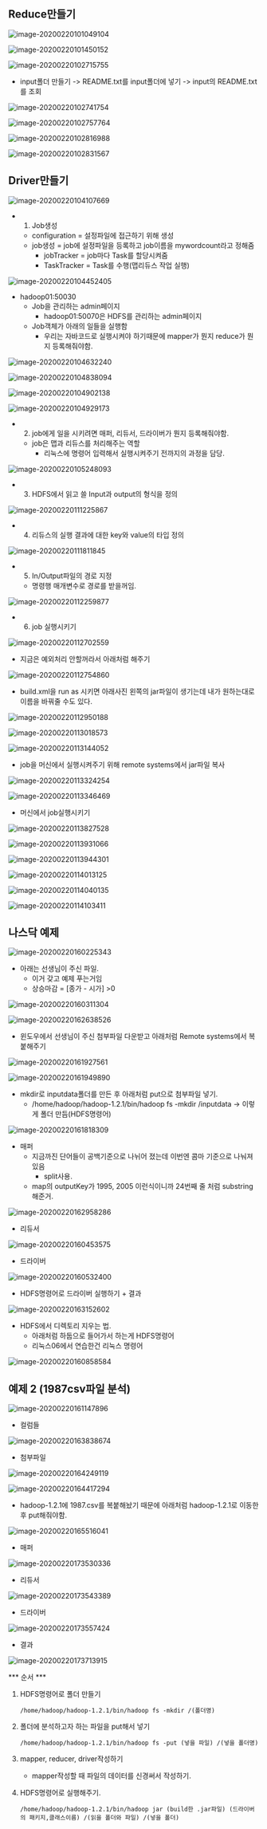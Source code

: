 ## Reduce만들기

![image-20200220101049104](images/image-20200220101049104.png)

![image-20200220101450152](images/image-20200220101450152.png)

![image-20200220102715755](images/image-20200220102715755.png)

- input폴더 만들기 -> README.txt를 input폴더에 넣기 -> input의 README.txt를 조회 

![image-20200220102741754](images/image-20200220102741754.png)

![image-20200220102757764](images/image-20200220102757764.png)

![image-20200220102816988](images/image-20200220102816988.png)

![image-20200220102831567](images/image-20200220102831567.png)



## Driver만들기

![image-20200220104107669](images/image-20200220104107669.png)

- 1. Job생성

  - configuration = 설정파일에 접근하기 위해 생성
  - job생성 =  job에 설정파일을 등록하고 job이름을 mywordcount라고 정해줌
    - jobTracker = job마다 Task를 할당시켜줌
    - TaskTracker = Task를 수행(맵리듀스 작업 실행)

![image-20200220104452405](images/image-20200220104452405.png)

- hadoop01:50030 
  - Job을 관리하는 admin페이지
    - hadoop01:50070은 HDFS를 관리하는 admin페이지
  - Job객체가 아래의 일들을 실행함
    - 우리는 자바코드로 실행시켜야 하기때문에 mapper가 뭔지 reduce가 뭔지 등록해줘야함.

![image-20200220104632240](images/image-20200220104632240.png)

![image-20200220104838094](images/image-20200220104838094.png)

![image-20200220104902138](images/image-20200220104902138.png)

![image-20200220104929173](images/image-20200220104929173.png)

- 2. job에게 일을 시키려면 매퍼, 리듀서, 드라이버가 뭔지 등록해줘야함.

  - job은 맵과 리듀스를 처리해주는 역할
    - 리눅스에 명령어 입력해서 실행시켜주기 전까지의 과정을 담당. 

![image-20200220105248093](images/image-20200220105248093.png)

- 3. HDFS에서 읽고 쓸 Input과 output의 형식을 정의

![image-20200220111225867](images/image-20200220111225867.png)

- 4. 리듀스의 실행 결과에 대한 key와 value의 타입 정의

![image-20200220111811845](images/image-20200220111811845.png)

- 5. In/Output파일의 경로 지정

  - 명령행 매개변수로 경로를 받을꺼임.

![image-20200220112259877](images/image-20200220112259877.png)

- 6. job 실행시키기

![image-20200220112702559](images/image-20200220112702559.png)

- 지금은 예외처리 안할꺼라서 아래처럼 해주기

![image-20200220112754860](images/image-20200220112754860.png)

- build.xml을 run as 시키면 아래사진 왼쪽의 jar파일이 생기는데 내가 원하는대로 이름을 바꿔줄 수도 있다.

![image-20200220112950188](images/image-20200220112950188.png)

![image-20200220113018573](images/image-20200220113018573.png)

![image-20200220113144052](images/image-20200220113144052.png)

- job을 머신에서 실행시켜주기 위해 remote systems에서 jar파일 복사

![image-20200220113324254](images/image-20200220113324254.png)

![image-20200220113346469](images/image-20200220113346469.png)

- 머신에서 job실행시키기

![image-20200220113827528](images/image-20200220113827528.png)

![image-20200220113931066](images/image-20200220113931066.png)

![image-20200220113944301](images/image-20200220113944301.png)

![image-20200220114013125](images/image-20200220114013125.png)

![image-20200220114040135](images/image-20200220114040135.png)

![image-20200220114103411](images/image-20200220114103411.png)



## 나스닥 예제

![image-20200220160225343](images/image-20200220160225343.png)

- 아래는 선생님이 주신 파일.
  - 이거 갖고 예제 푸는거임
  - 상승마감 =  [종가 - 시가] >0 

![image-20200220160311304](images/image-20200220160311304.png)

![image-20200220162638526](images/image-20200220162638526.png)

- 윈도우에서 선생님이 주신 첨부파일 다운받고 아래처럼 Remote systems에서 복붙해주기

![image-20200220161927561](images/image-20200220161927561.png)

![image-20200220161949890](images/image-20200220161949890.png)

- mkdir로 inputdata폴더를 만든 후 아래처럼 put으로 첨부파일 넣기.
  - /home/hadoop/hadoop-1.2.1/bin/hadoop fs -mkdir /inputdata -> 이렇게 폴더 만듬(HDFS명령어)

![image-20200220161818309](images/image-20200220161818309.png)

- 매퍼
  - 지금까진 단어들이 공백기준으로 나뉘어 졌는데 이번엔 콤마 기준으로 나눠져 있음
    - split사용.
  - map의 outputKey가 1995, 2005 이런식이니까 24번째 줄 처럼 substring해준거.

![image-20200220162958286](images/image-20200220162958286.png)

- 리듀서

![image-20200220160453575](images/image-20200220160453575.png)

- 드라이버

![image-20200220160532400](images/image-20200220160532400.png)

- HDFS명령어로 드라이버 실행하기 + 결과

![image-20200220163152602](images/image-20200220163152602.png)

- HDFS에서 디렉토리 지우는 법.
  - 아래처럼 하둡으로 들어가서 하는게 HDFS명령어
  - 리눅스06에서 연습한건 리눅스 명령어

![image-20200220160858584](images/image-20200220160858584.png)



## 예제 2 (1987csv파일 분석)

![image-20200220161147896](images/image-20200220161147896.png)

- 컬럼들

![image-20200220163838674](images/image-20200220163838674.png)

- 첨부파일

![image-20200220164249119](images/image-20200220164249119.png)

![image-20200220164417294](images/image-20200220164417294.png)

- hadoop-1.2.1에 1987.csv를 복붙해놨기 때문에 아래처럼 hadoop-1.2.1로 이동한 후 put해줘야함.

![image-20200220165516041](images/image-20200220165516041.png)

- 매퍼

![image-20200220173530336](images/image-20200220173530336.png)

- 리듀서

![image-20200220173543389](images/image-20200220173543389.png)

- 드라이버

![image-20200220173557424](images/image-20200220173557424.png)

- 결과

![image-20200220173713915](images/image-20200220173713915.png)



*** 순서 ***

1. HDFS명령어로 폴더 만들기

   ```
   /home/hadoop/hadoop-1.2.1/bin/hadoop fs -mkdir /(폴더명)
   ```

2. 폴더에 분석하고자 하는 파일을 put해서 넣기

   ```
   /home/hadoop/hadoop-1.2.1/bin/hadoop fs -put (넣을 파일) /(넣을 폴더명)
   ```

3. mapper, reducer, driver작성하기

   - mapper작성할 때 파일의 데이터를 신경써서 작성하기.

4. HDFS명령어로 실행해주기.  

   ```
   /home/hadoop/hadoop-1.2.1/bin/hadoop jar (build한 .jar파일) (드라이버의 패키지,클래스이름) /(읽을 폴더와 파일) /(넣을 폴더)
   ```

   